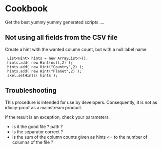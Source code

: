 
# Cookbook

Get the best yummy yummy generated scripts ....

## Not using all fields from the CSV file

Create a hint with the wanted column count, but with a null label name
     
     List<Hint> hints = new ArrayList<>();
     hints.add( new Hint(null,2) );
     hints.add( new Hint("Country",2) );
     hints.add( new Hint("Planet",2) );
     skel.setHints( hints );
     
 ## Troubleshooting
 This procedure is intended for use by developers. 
 Consequently, it is not as idiocy-proof as a mainstream product.
 
 If the result is an exception, check your parameters.
    
- is it the good file ? path ?
- is the separator correct ?
- is the sum of the column counts given as hints <= to the number of columns of the file ?